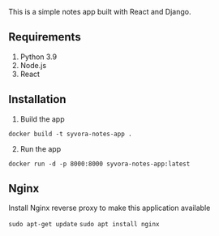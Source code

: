 This is a simple notes app built with React and Django.

## Requirements
1. Python 3.9
2. Node.js
3. React

## Installation
1. Build the app
```
docker build -t syvora-notes-app . 
```

2. Run the app
```
docker run -d -p 8000:8000 syvora-notes-app:latest
```

## Nginx

Install Nginx reverse proxy to make this application available

`sudo apt-get update`
`sudo apt install nginx`
